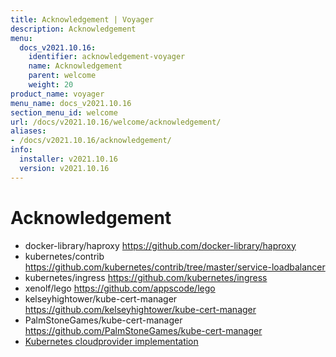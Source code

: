 ```yaml
---
title: Acknowledgement | Voyager
description: Acknowledgement
menu:
  docs_v2021.10.16:
    identifier: acknowledgement-voyager
    name: Acknowledgement
    parent: welcome
    weight: 20
product_name: voyager
menu_name: docs_v2021.10.16
section_menu_id: welcome
url: /docs/v2021.10.16/welcome/acknowledgement/
aliases:
- /docs/v2021.10.16/acknowledgement/
info:
  installer: v2021.10.16
  version: v2021.10.16
---
```


# Acknowledgement

 - docker-library/haproxy https://github.com/docker-library/haproxy
 - kubernetes/contrib https://github.com/kubernetes/contrib/tree/master/service-loadbalancer
 - kubernetes/ingress https://github.com/kubernetes/ingress
 - xenolf/lego https://github.com/appscode/lego
 - kelseyhightower/kube-cert-manager https://github.com/kelseyhightower/kube-cert-manager
 - PalmStoneGames/kube-cert-manager https://github.com/PalmStoneGames/kube-cert-manager
 - [Kubernetes cloudprovider implementation](https://github.com/kubernetes/kubernetes/tree/master/pkg/cloudprovider)
